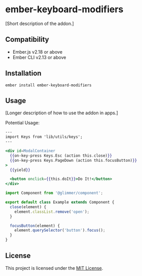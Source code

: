 ember-keyboard-modifiers
==============================================================================

[Short description of the addon.]


Compatibility
------------------------------------------------------------------------------

* Ember.js v2.18 or above
* Ember CLI v2.13 or above


Installation
------------------------------------------------------------------------------

```
ember install ember-keyboard-modifiers
```


Usage
------------------------------------------------------------------------------

[Longer description of how to use the addon in apps.]

Potential Usage: 
```hbs
---
import Keys from 'lib/utils/keys';
---

<div id=ModalContainer
  {{on-key-press Keys.Esc (action this.close)}}
  {{on-key-press Keys.PageDown (action this.focusButton)}}
>
  {{yield}}

  <button onclick={{this.doIt}}>Do It!</button>
</div>
```
```ts
import Component from '@glimmer/component';

export default class Example extends Component {
  close(element) {
    element.classList.remove('open');
  }

  focusButton(element) {
    element.querySelector('button').focus();
  }
}
```

License
------------------------------------------------------------------------------

This project is licensed under the [MIT License](LICENSE.md).
